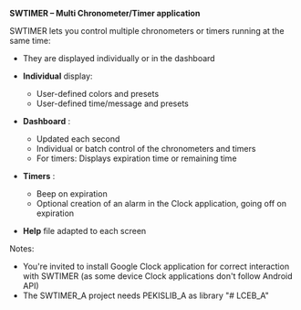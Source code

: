 **SWTIMER – Multi Chronometer/Timer application**

SWTIMER lets you control multiple chronometers or timers running at the same time:

- They are displayed individually or in the dashboard
- **Individual** display:
  - User-defined colors and presets
  - User-defined time/message and presets

- **Dashboard** :
  - Updated each second
  - Individual or batch control of the chronometers and timers
  - For timers: Displays expiration time or remaining time

- **Timers** :
  - Beep on expiration
  - Optional creation of an alarm in the Clock application, going off on expiration
- **Help** file adapted to each screen


Notes:
- You're invited to install Google Clock application for correct interaction with SWTIMER
  (as some device Clock applications don't follow Android API) 
- The SWTIMER_A project needs PEKISLIB_A as library
"# LCEB_A" 
